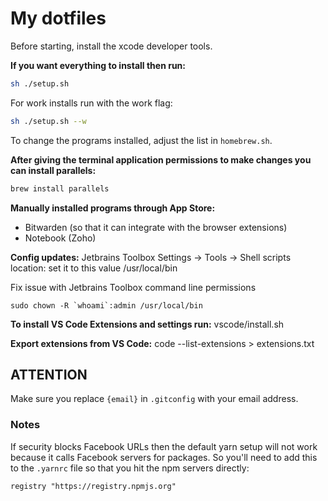 # My dotfiles

Before starting, install the xcode developer tools.

**If you want everything to install then run:**
```sh
sh ./setup.sh
```
For work installs run with the work flag:
```sh
sh ./setup.sh --w
```

To change the programs installed, adjust the list in `homebrew.sh`.

**After giving the terminal application permissions to make changes you can install parallels:**
```sh
brew install parallels
```

**Manually installed programs through App Store:**
- Bitwarden (so that it can integrate with the browser extensions)
- Notebook (Zoho)

**Config updates:**
Jetbrains Toolbox
Settings -> Tools -> Shell scripts location: set it to this value
/usr/local/bin

Fix issue with Jetbrains Toolbox command line permissions
```shell
sudo chown -R `whoami`:admin /usr/local/bin
```

**To install VS Code Extensions and settings run:**
vscode/install.sh

**Export extensions from VS Code:**
code --list-extensions > extensions.txt

## ATTENTION

Make sure you replace `{email}` in `.gitconfig` with your email address.

### Notes

If security blocks Facebook URLs then the default yarn setup will not work because it calls Facebook servers for packages. So you'll need to add this to the `.yarnrc` file so that you hit the npm servers directly:

```
registry "https://registry.npmjs.org"
```
